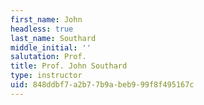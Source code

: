 ```yaml
---
first_name: John
headless: true
last_name: Southard
middle_initial: ''
salutation: Prof.
title: Prof. John Southard
type: instructor
uid: 848ddbf7-a2b7-7b9a-beb9-99f8f495167c
---
```

